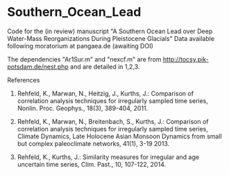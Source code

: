 # Southern_Ocean_Lead
Code for the (in review) manuscript "A Southern Ocean Lead over Deep Water-Mass Reorganizations During Pleistocene Glacials" Data available following moratorium at pangaea.de (awaiting DOI)

The dependencies "Ar1Sur.m" and "nexcf.m" are from http://tocsy.pik-potsdam.de/nest.php and are detailed in 1,2,3.
  
  
References
1. Rehfeld, K., Marwan, N., Heitzig, J., Kurths, J.: Comparison of correlation analysis techniques for irregularly sampled time series, Nonlin. Proc. Geophys., 18(3), 389-404, 2011.

2. Rehfeld, K., Marwan, N., Breitenbach, S., Kurths, J.: Comparison of correlation analysis techniques for irregularly sampled time series, Climate Dynamics, Late Holocene Asian Monsoon Dynamics from small but complex paleoclimate networks, 41(1), 3-19 2013.

3. Rehfeld, K., Kurths, J.: Similarity measures for irregular and age uncertain time series, Clim. Past., 10, 107-122, 2014.

